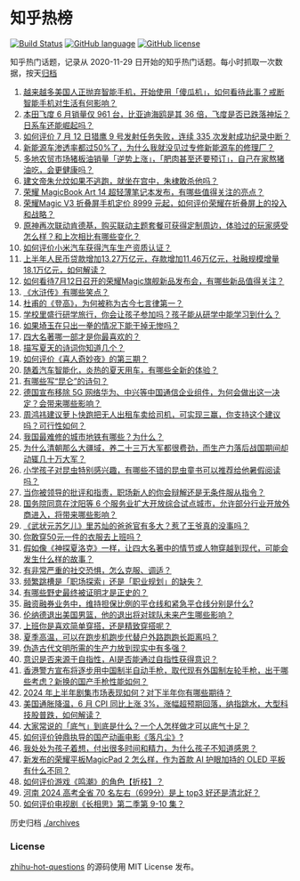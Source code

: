 # 知乎热榜
[![Build Status](https://github.com/ToWeLong/zhihu-hot-questions/workflows/CI/badge.svg)](https://github.com/ToWeLong/zhihu-hot-questions/actions)
[![GitHub language](https://img.shields.io/badge/language-golang-orange.svg)](https://golang.org/)
[![GitHub license](https://img.shields.io/github/license/ToWeLong/zhihu-hot-questions)](https://github.com/ToWeLong/zhihu-hot-questions/blob/main/LICENSE)

知乎热门话题，记录从 2020-11-29 日开始的知乎热门话题。每小时抓取一次数据，按天[归档](./archives)

<!-- BEGIN -->

1. [越来越多美国人正抛弃智能手机，开始使用「傻瓜机」，如何看待此事？戒断智能手机对生活有何影响？](https://www.zhihu.com/question/661306152)
1. [本田飞度 6 月销量仅 961 台，比亚迪海鸥是其 36 倍，飞度是否已跌落神坛？日系车还能崛起吗？](https://www.zhihu.com/question/661265531)
1. [如何评价 7 月 12 日猎鹰 9 号发射任务失败，连续 335 次发射成功纪录中断？](https://www.zhihu.com/question/661407241)
1. [新能源车渗透率都过50%了，为什么我就没见过专修新能源车的修理厂？](https://www.zhihu.com/question/654140946)
1. [多地农贸市场猪板油销量「逆势上涨」，「肥肉甚至还要预订」，自己在家熬猪油吃，会更健康吗？](https://www.zhihu.com/question/661405952)
1. [建文帝朱允炆如果不逃跑，就坐在宫中，朱棣敢杀他吗？](https://www.zhihu.com/question/589871936)
1. [荣耀 MagicBook Art 14 超轻薄笔记本发布，有哪些值得关注的亮点？](https://www.zhihu.com/question/661343425)
1. [荣耀Magic V3 折叠屏手机定价 8999 元起，如何评价荣耀在折叠屏上的投入和战略？](https://www.zhihu.com/question/661411176)
1. [原神再次联动肯德基，购买联动主题套餐可获得定制周边，体验过的玩家感受怎么样？和上次相比有哪些变化？](https://www.zhihu.com/question/661368688)
1. [如何评价小米汽车获得汽车生产资质认证？](https://www.zhihu.com/question/661431111)
1. [上半年人民币贷款增加13.27万亿元，存款增加11.46万亿元，社融规模增量18.1万亿元，如何解读？](https://www.zhihu.com/question/661424467)
1. [如何看待7月12日召开的荣耀Magic旗舰新品发布会，有哪些新品值得关注？](https://www.zhihu.com/question/661412151)
1. [《水浒传》有哪些笑点？](https://www.zhihu.com/question/35752356)
1. [杜甫的《登高》，为何被称为古今七言律第一？](https://www.zhihu.com/question/661046450)
1. [学校里盛行研学旅行，你会让孩子参加吗？孩子能从研学中能学习到什么？](https://www.zhihu.com/question/661237205)
1. [如果埼玉在只出一拳的情况下能干掉无惨吗？](https://www.zhihu.com/question/377376423)
1. [四大名著哪一部才是你最喜欢的？](https://www.zhihu.com/question/661365136)
1. [描写夏天的诗词你知道几个？](https://www.zhihu.com/question/660057610)
1. [如何评价《喜人奇妙夜》的第三期？](https://www.zhihu.com/question/661123658)
1. [随着汽车智能化，炎热的夏天用车，有哪些全新的体验？](https://www.zhihu.com/question/660703210)
1. [有哪些写“昆仑”的诗句？](https://www.zhihu.com/question/660802679)
1. [德国宣布移除 5G 网络华为、中兴等中国通信企业组件，为何会做出这一决定？会带来哪些影响？](https://www.zhihu.com/question/661392045)
1. [周鸿祎建议萝卜快跑把无人出租车卖给司机，可实现三赢，你支持这个建议吗？可行性如何？](https://www.zhihu.com/question/661408091)
1. [我国最难修的城市地铁有哪些？为什么？](https://www.zhihu.com/question/660452689)
1. [为什么清朝那么大疆域，养二十三万大军都很费劲，而生产力落后战国期间却动辄几十万大军？](https://www.zhihu.com/question/659980730)
1. [小学孩子对昆虫特别感兴趣，有哪些不错的昆虫童书可以推荐给他暑假阅读吗？](https://www.zhihu.com/question/660702771)
1. [当你被领导的批评和指责，职场新人的你会辩解还是无条件服从指令？](https://www.zhihu.com/question/661260355)
1. [国务院同意在沈阳等 6 个服务业扩大开放综合试点城市，允许部分行业开放外商进入，将带来哪些影响？](https://www.zhihu.com/question/661346945)
1. [《武状元苏乞儿》里苏灿的爸爸官有多大？惹了王爷真的没事吗？](https://www.zhihu.com/question/600657398)
1. [你敢穿50元一件的衣服去上班吗？](https://www.zhihu.com/question/661301301)
1. [假如像《神探夏洛克》一样，让四大名著中的情节或人物穿越到现代，可能会发生什么样的故事？](https://www.zhihu.com/question/661055911)
1. [有非常严重的社交恐惧，怎么克服、调适？](https://www.zhihu.com/question/661227963)
1. [频繁跳槽是「职场探索」还是「职业规划」的缺失？](https://www.zhihu.com/question/660664600)
1. [有哪些野史最终被证明才是正史的？](https://www.zhihu.com/question/661225734)
1. [融资融券业务中，维持担保比例的平仓线和紧急平仓线分别是什么?](https://www.zhihu.com/question/545753482)
1. [伦纳德退出美国男篮，他的退出将对球队未来产生哪些影响？](https://www.zhihu.com/question/661319012)
1. [上班你是喜欢简单穿搭，还是精致穿搭呢？](https://www.zhihu.com/question/660780588)
1. [夏季高温，可以在跑步机跑步代替户外路跑跑长距离吗？](https://www.zhihu.com/question/660273457)
1. [伪造古代文明所需的生产力放到现实中有多强？](https://www.zhihu.com/question/655659395)
1. [意识是否来源于自指性，AI是否能通过自指性获得意识？](https://www.zhihu.com/question/659945247)
1. [香港警方宣布将逐步用中国制半自动手枪，取代现有外国制左轮手枪，出于哪些考虑？新换的国产手枪性能如何？](https://www.zhihu.com/question/661338816)
1. [2024 年上半年剧集市场表现如何？对下半年你有哪些期待？](https://www.zhihu.com/question/660450074)
1. [美国通胀降温，6 月 CPI 同比上涨 3%，涨幅超预期回落，纳指跳水，大型科技股普跌，如何解读？](https://www.zhihu.com/question/661391454)
1. [大家常说的「底气」到底是什么？一个人怎样做才可以底气十足？](https://www.zhihu.com/question/660924423)
1. [如何评价钟鼎执导的国产动画电影《落凡尘》?](https://www.zhihu.com/question/660749265)
1. [我处处为孩子着想，付出很多时间和精力，为什么孩子不知道感恩？](https://www.zhihu.com/question/660878029)
1. [新发布的荣耀平板MagicPad 2 怎么样，作为首款 AI 护眼加持的 OLED 平板有什么不同？](https://www.zhihu.com/question/661392143)
1. [如何评价游戏《鸣潮》的角色【折枝】？](https://www.zhihu.com/question/661134362)
1. [河南 2024 高考全省 70 名左右（699分）是上 top3 好还是清北好？](https://www.zhihu.com/question/659894335)
1. [如何评价电视剧《长相思》第二季第 9-10 集？](https://www.zhihu.com/question/661345041)

<!-- END -->

历史归档 [./archives](./archives)


### License
[zhihu-hot-questions](https://github.com/towelong/zhihu-hot-questions) 的源码使用 MIT License 发布。